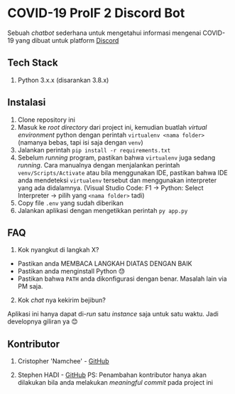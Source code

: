 # COVID-19 ProIF 2 Discord Bot

Sebuah _chatbot_ sederhana untuk mengetahui informasi mengenai COVID-19 yang dibuat untuk platform [Discord](https://discordapp.com/download)

## Tech Stack

1. Python 3.x.x (disarankan 3.8.x)

## Instalasi

1. Clone repository ini
2. Masuk ke _root directory_ dari project ini, kemudian buatlah _virtual environment_ python dengan perintah `virtualenv <nama folder>` (namanya bebas, tapi isi saja dengan `venv`)
3. Jalankan perintah `pip install -r requirements.txt`
4. Sebelum _running_ program, pastikan bahwa `virtualenv` juga sedang _running_. Cara manualnya dengan menjalankan perintah `venv/Scripts/Activate` atau bila menggunakan IDE, pastikan bahwa IDE anda mendeteksi `virtualenv` tersebut dan menggunakan interpreter yang ada didalamnya. (Visual Studio Code: F1 -> Python: Select Interpreter -> pilih yang `<nama folder>` tadi)
5. Copy file `.env` yang sudah diberikan
6. Jalankan aplikasi dengan mengetikkan perintah `py app.py`

## FAQ

1. Kok nyangkut di langkah X?

- Pastikan anda MEMBACA LANGKAH DIATAS DENGAN BAIK
- Pastikan anda menginstall Python :sweat:
- Pastikan bahwa `PATH` anda dikonfigurasi dengan benar. Masalah lain via PM saja.

2. Kok _chat_ nya kekirim bejibun?

Aplikasi ini hanya dapat di-_run_ satu _instance_ saja untuk satu waktu. Jadi developnya giliran ya :blush:

## Kontributor

1. Cristopher 'Namchee' - [GitHub](https://github.com/namchee)

2. Stephen HADI - [GitHub](https://github.com/stephenhadi)
PS: Penambahan kontributor hanya akan dilakukan bila anda melakukan _meaningful commit_ pada project ini
